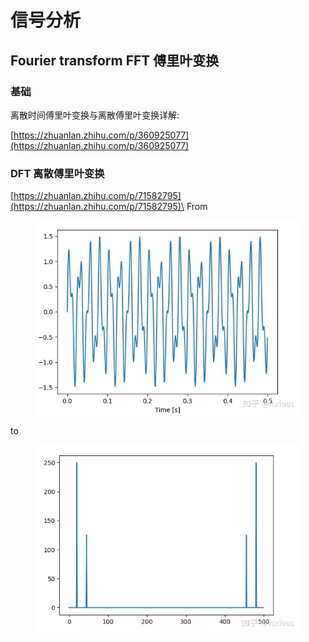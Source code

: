 # 信号分析



## Fourier transform FFT 傅里叶变换

### 基础

离散时间傅里叶变换与离散傅里叶变换详解:

[https://zhuanlan.zhihu.com/p/360925077](https://zhuanlan.zhihu.com/p/360925077)

### DFT 离散傅里叶变换 <a href="#head-4" id="head-4"></a>

[https://zhuanlan.zhihu.com/p/71582795](https://zhuanlan.zhihu.com/p/71582795)\
From

<figure><img src=".gitbook/assets/image.png" alt=""><figcaption></figcaption></figure>

to

<figure><img src=".gitbook/assets/image (1).png" alt=""><figcaption></figcaption></figure>



